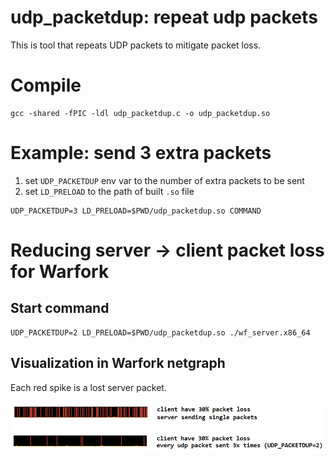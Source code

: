 # udp_packetdup: repeat udp packets

This is tool that repeats UDP packets to mitigate packet loss.

# Compile

```
gcc -shared -fPIC -ldl udp_packetdup.c -o udp_packetdup.so
```

# Example: send 3 extra packets

1. set `UDP_PACKETDUP` env var to the number of extra packets to be sent
2. set `LD_PRELOAD` to the path of built `.so` file

```
UDP_PACKETDUP=3 LD_PRELOAD=$PWD/udp_packetdup.so COMMAND
```

# Reducing server -> client packet loss for Warfork

## Start command

```
UDP_PACKETDUP=2 LD_PRELOAD=$PWD/udp_packetdup.so ./wf_server.x86_64
```

## Visualization in Warfork netgraph
Each red spike is a lost server packet.

![Packet duplication in Warfork server](images/beforeafter.png)
